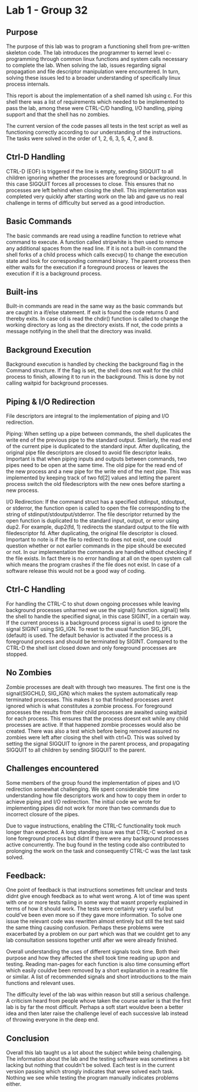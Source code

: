 # Lab 1 - Group 32

## Purpose

The purpose of this lab was to program a functioning shell from pre-written skeleton code. The lab introduces the programmer to kernel level c-programming through common linux functions and system calls necessary to complete the lab. When solving the lab, issues regarding signal propagation and file descriptor manipulation were encountered. In turn, solving these issues led to a broader understanding of specifically linux process internals.

This report is about the implementation of a shell named lsh using c. For this shell there was a list of requirements which needed to be implemented to pass the lab, among these were CTRL-C/D handling, I/O handling, piping support and that the shell has no zombies.

The current version of the code passes all tests in the test script as well as functioning correctly according to our understanding of the instructions. The tasks were solved in the order of 1, 2, 6, 3, 5, 4, 7, and 8.

## Ctrl-D Handling
CTRL-D (EOF) is triggered if the line is empty, sending SIGQUIT to all children ignoring whether the processes are foreground or background. In this case SIGQUIT forces all processes to close. This ensures that no processes are left behind when closing the shell. This implementation was completed very quickly after starting work on the lab and gave us no real challenge in terms of difficulty but served as a good introduction. 

## Basic Commands
The basic commands are read using a readline function to retrieve what command to execute. A function called stripwhite is then used to remove any additional spaces from the read line. If it is not a built-in command the shell forks of a child process which calls execvp() to change the execution state and look for corresponding command binary. The parent process then either waits for the execution if a foreground process or leaves the execution if it is a background process.

## Built-ins
Built-in commands are read in the same way as the basic commands but are caught in a if/else  statement. If exit is found the code returns 0 and thereby exits. In case cd is read the chdir() function is called to change the working directory as long as the directory exists. If not, the code prints a message notifying in the shell that the directory was invalid. 

## Background Execution
Background execution is handled by checking the background flag in the Command structure. If the flag is set, the shell does not wait for the child process to finish, allowing it to run in the background. This is done by not calling waitpid for background processes. 

## Piping & I/O Redirection
File descriptors are integral to the implementation of piping and I/O redirection. 

Piping: When setting up a pipe between commands, the shell duplicates the write end of the previous pipe to the standard output. Similarly, the read end of the current pipe is duplicated to the standard input. After duplicating, the original pipe file descriptors are closed to avoid file descriptor leaks. Important is that when piping inputs and outputs between commands, two pipes need to be open at the same time. The old pipe for the read end of the new process and a new pipe for the write end of the next pipe. This was implemented by keeping track of two fd[2] values and letting the parent process switch the old filedescriptors with the new ones before starting a new process.

I/O Redirection: If the command struct has a specified stdinput, stdoutput, or stderror, the function open is called to open the file corresponding to the string of stdinput/stdoutput/stderror. The file descriptor returned by the open function is duplicated to the standard input, output, or error using dup2. For example, dup2(fd, 1) redirects the standard output to the file with filedescriptor fd. After duplicating, the original file descriptor is closed. Important to note is if the file to redirect to does not exist, one could question whether or not earlier commands in the pipe should be executed or not. In our implementation the commands are handled without checking if the file exists. In fact there is no error handling at all on the open system call which means the program crashes if the file does not exist. In case of a software release this would not be a good way of coding.

## Ctrl-C Handling
For handling the CTRL-C to shut down ongoing processes while leaving background processes unharmed we use the signal() function. signal() tells the shell to handle the specified signal, in this case SIGINT, in a certain way. If the current process is a background process signal is used to ignore the signal SIGINT using SIG_IGN. To reset to the usual function SIG_DFL (default) is used. The default behavior is activated if the process is a foreground process and should be terminated by SIGINT.  Compared to the CTRL-D the shell isnt closed down and only foreground processes are stopped.


## No Zombies
Zombie processes are dealt with through two measures. The first one is the signal(SIGCHLD, SIG_IGN) which makes the system automatically reap terminated processes. This makes it so that finished processes arent ignored which is what constitutes a zombie process. For foreground processes the results from their child processes are awaited using waitpid for each process. This ensures that the process doesnt exit while any child processes are active. If that happened zombie processes would also be created. There was also a test which before being removed assured no zombies were left after closing the shell with ctrl+D. This was solved by setting the signal SIGQUIT to ignore in the parent process, and propagating SIGQUIT to all children by sending SIGQUIT to the parent.


## Challenges encountered
Some members of the group found the implementation of pipes and I/O redirection somewhat challenging. We spent considerable time understanding how file descriptors work and how to copy them in order to achieve piping and I/O redirection. The initial code we wrote for implementing pipes did not work for more than two commands due to incorrect closure of the pipes.

Due to vague instructions, enabling the CTRL-C functionality took much longer than expected. A  long standing issue was that CTRL-C worked on a lone foreground process but didnt if there were any background processes active concurrently. The bug found in the testing code also contributed to prolonging the work on the task and consequently CTRL-C was the last task solved.

## Feedback:
One point of feedback is that instructions sometimes felt unclear and tests didnt give enough feedback as to what went wrong. A lot of time was spent with one or more tests failing in some way that wasnt properly explained in terms of how it should work. The tests were certainly very useful but could've been even more so if they gave more information. To solve one issue the relevant code was rewritten almost entirely but still the test said the same thing causing confusion. Perhaps these problems were exacerbated by a problem on our part which was that we couldnt get to any lab consultation sessions together until after we were already finished. 

Overall understanding the uses of different signals took time. Both their purpose and how they affected the shell took time reading up upon and testing. Reading man-pages for each function is also time consuming effort which easily couldve been removed by a short explanation in a readme file or similar. A list of recommended signals and short introductions to the main functions and relevant uses. 

The difficulty level of the lab was within reason but still a serious challenge. A criticism heard from people whove taken the course earlier is that the first lab is by far the most difficult. Perhaps a soft start wouldve been a better idea and then later raise the challenge level of each successive lab instead of throwing everyone in the deep end.  

## Conclusion
Overall this lab taught us a lot about the subject while being challenging. The information about the lab and the testing software was sometimes a bit lacking but nothing that couldn't be solved. Each test is in the current version passing which strongly indicates that weve solved each task. Nothing we see while testing the program manually indicates problems either.  
